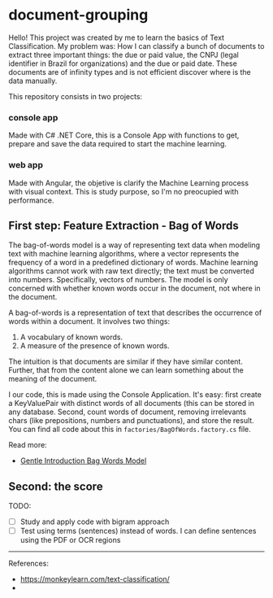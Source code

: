 # document-grouping

Hello! This project was created by me to learn the basics of Text Classification. My problem was: How I can classify a bunch of documents to extract three important things: the due or paid value, the CNPJ (legal identifier in Brazil for organizations) and the due or paid date. These documents are of infinity types and is not efficient discover where is the data manually.

This repository consists in two projects:

### console app
Made with C# .NET Core, this is a Console App with functions to get, prepare and save the data required to start the machine learning. 

### web app
Made with Angular, the objetive is clarify the Machine Learning process with visual context. This is study purpose, so I'm no preocupied with performance.


## First step: Feature Extraction - Bag of Words
The bag-of-words model is a way of representing text data when modeling text with machine learning algorithms, where a vector represents the frequency of a word in a predefined dictionary of words. Machine learning algorithms cannot work with raw text directly; the text must be converted into numbers. Specifically, vectors of numbers. The model is only concerned with whether known words occur in the document, not where in the document.

A bag-of-words is a representation of text that describes the occurrence of words within a document. It involves two things:
1. A vocabulary of known words.
2. A measure of the presence of known words.

The intuition is that documents are similar if they have similar content. Further, that from the content alone we can learn something about the meaning of the document.

I our code, this is made using the Console Application. It's easy: first create a KeyValuePair with distinct words of all documents (this can be stored in any database. Second, count words of document, removing irrelevants chars (like prepositions, numbers and punctuations), and store the result. You can find all code about this in `factories/BagOfWords.factory.cs` file.

Read more:
- [Gentle Introduction Bag Words Model](https://machinelearningmastery.com/gentle-introduction-bag-words-model/)

## Second: the score


TODO:
- [ ] Study and apply code with bigram approach 
- [ ] Test using terms (sentences) instead of words. I can define sentences using the PDF or OCR regions

------------


References: 
- https://monkeylearn.com/text-classification/
- 